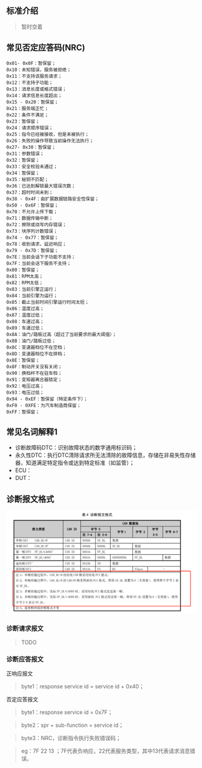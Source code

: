 ## 标准介绍
> 暂时空着
## 常见否定应答码(NRC)
```
0x01- 0x0F：暂保留；
0x10：未知错误，服务被拒绝；
0x11：不支持该服务请求；
0x12：不支持子功能；
0x13：消息长度或格式错误；
0x14：请求信息长度超出；
0x15 - 0x20：暂保留；
0x21：服务端正忙；
0x22：条件不满足；
0x23：暂保留；
0x24：请求顺序错误；
0x25：指令已经被接收，但是未被执行；
0x26：失败的操作导致当前操作无法执行；
0x27- 0x30：暂保留；
0x31：参数错误；
0x32：暂保留；
0x33：安全校验未通过；
0x34：暂保留；
0x35：秘钥不匹配；
0x36：已达到解锁最大错误次数；
0x37：超时时间未到；
0x38 - 0x4F：由扩展数据链路安全性保留；
0x50 - 0x6F：暂保留；
0x70：不允许上传下载；
0x71：数据传输中断；
0x72：擦除或烧写内存错误；
0x73：块序列计数错误；
0x74 - 0x77：暂保留；
0x78：收到请求，延迟响应；
0x79 - 0x7D：暂保留；
0x7E：当前会话下子功能不支持；
0x7F：当前会话下服务不支持；
0x80：暂保留；
0x81：RPM太高；
0x82：RPM太低；
0x83：当前引擎正运行；
0x84：当前引擎为运行；
0x85：截止当前时间引擎运行时间太短；
0x86：温度过高；
0x87：温度过低；
0x88：车速过高；
0x89：车速过低；
0x8A：油门/踏板过高（超过了当前要求的最大阈值）；
0x8B：油门/踏板过低；
0x8C：变速器档位不在空档；
0x8D：变速器档位不在排档；
0x8E：暂保留；
0x8F：制动开关没有关闭；
0x90：换档杆不在驻车档；
0x91：变矩器离合器锁定；
0x92：电压过高；
0x93：电压过低；
0x94 - 0xEF：暂保留（特定条件下）；
0xF0 - 0XFE：为汽车制造商保留；
0xFF：暂保留；

```
## 常见名词解释1
- 诊断故障码DTC：识别故障状态的数字通用标识码；
- 永久性DTC：执行DTC清除请求所无法清除的故障信息，存储在非易失性存储器，知道满足特定指令或达到特定标准（如监管）；
- ECU：
- DUT：

## 诊断报文格式
![img](img/诊断报文格式.png)

### 诊断请求报文

> TODO 

### 诊断应答报文

正响应报文

> byte1：response service id = service id + 0x40；

否定应答报文
> byte1：response service id = 0x7F；

> byte2：spr + sub-function = service id；

> byte3：NRC，诊断指令执行失败错误码；

>eg：7F 22 13 ；7F代表负响应，22代表服务类型，其中13代表请求消息错误。
